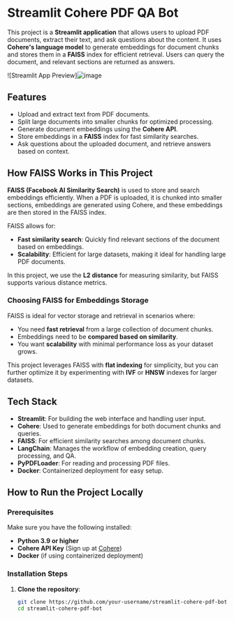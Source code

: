 # Streamlit Cohere PDF QA Bot

This project is a **Streamlit application** that allows users to upload PDF documents, extract their text, and ask questions about the content. It uses **Cohere's language model** to generate embeddings for document chunks and stores them in a **FAISS** index for efficient retrieval. Users can query the document, and relevant sections are returned as answers.

![Streamlit App Preview]![image](https://github.com/user-attachments/assets/b89591eb-6f8d-4cc0-8b8c-f0fbddddfa10)


## Features

- Upload and extract text from PDF documents.
- Split large documents into smaller chunks for optimized processing.
- Generate document embeddings using the **Cohere API**.
- Store embeddings in a **FAISS** index for fast similarity searches.
- Ask questions about the uploaded document, and retrieve answers based on context.

## How FAISS Works in This Project

**FAISS (Facebook AI Similarity Search)** is used to store and search embeddings efficiently. When a PDF is uploaded, it is chunked into smaller sections, embeddings are generated using Cohere, and these embeddings are then stored in the FAISS index.

FAISS allows for:

- **Fast similarity search**: Quickly find relevant sections of the document based on embeddings.
- **Scalability**: Efficient for large datasets, making it ideal for handling large PDF documents.
  
In this project, we use the **L2 distance** for measuring similarity, but FAISS supports various distance metrics.

### Choosing FAISS for Embeddings Storage

FAISS is ideal for vector storage and retrieval in scenarios where:

- You need **fast retrieval** from a large collection of document chunks.
- Embeddings need to be **compared based on similarity**.
- You want **scalability** with minimal performance loss as your dataset grows.

This project leverages FAISS with **flat indexing** for simplicity, but you can further optimize it by experimenting with **IVF** or **HNSW** indexes for larger datasets.

## Tech Stack

- **Streamlit**: For building the web interface and handling user input.
- **Cohere**: Used to generate embeddings for both document chunks and queries.
- **FAISS**: For efficient similarity searches among document chunks.
- **LangChain**: Manages the workflow of embedding creation, query processing, and QA.
- **PyPDFLoader**: For reading and processing PDF files.
- **Docker**: Containerized deployment for easy setup.

## How to Run the Project Locally

### Prerequisites

Make sure you have the following installed:

- **Python 3.9 or higher**
- **Cohere API Key** (Sign up at [Cohere](https://cohere.ai))
- **Docker** (if using containerized deployment)

### Installation Steps

1. **Clone the repository**:

   ```bash
   git clone https://github.com/your-username/streamlit-cohere-pdf-bot.git
   cd streamlit-cohere-pdf-bot

